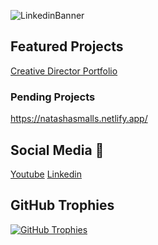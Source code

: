 ![LinkedinBanner](https://github.com/OxheiCodes/OxheiCodes/assets/162317835/d5432818-de78-4407-82e7-f0a60c7e9579)


## Featured Projects
[Creative Director Portfolio](https://ahmarap.netlify.app/)

### Pending Projects
https://natashasmalls.netlify.app/

## Social Media 📱

[Youtube](https://www.youtube.com/channel/UCH8OEu01gvefrTQ2Jo32Z0A) [Linkedin](https://www.linkedin.com/in/oxheii/)

## GitHub Trophies

[![GitHub Trophies](https://github-profile-trophy.vercel.app/?username=ryo-ma&theme=tokyonight)](https://github.com/ryo-ma/github-profile-trophy) 
